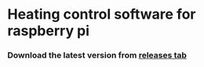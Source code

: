 
#  Heating control software for raspberry pi 

### Download the latest version from [releases tab](https://github.com/andrew-karppinen/heating-control/releases/latest)
